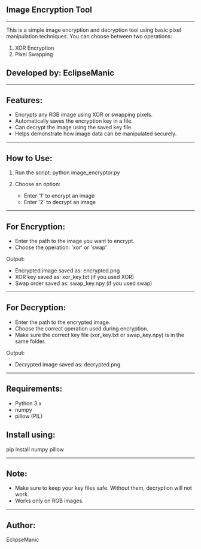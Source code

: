 ## Image Encryption Tool
----------------------

This is a simple image encryption and decryption tool using basic pixel manipulation techniques. You can choose between two operations:
1. XOR Encryption
2. Pixel Swapping

## Developed by: EclipseManic

----------------------
## Features:
- Encrypts any RGB image using XOR or swapping pixels.
- Automatically saves the encryption key in a file.
- Can decrypt the image using the saved key file.
- Helps demonstrate how image data can be manipulated securely.

----------------------
## How to Use:

1. Run the script:
   python image_encryptor.py

2. Choose an option:
   - Enter '1' to encrypt an image
   - Enter '2' to decrypt an image

----------------------
## For Encryption:
- Enter the path to the image you want to encrypt.
- Choose the operation: 'xor' or 'swap'

Output:
- Encrypted image saved as: encrypted.png
- XOR key saved as: xor_key.txt (if you used XOR)
- Swap order saved as: swap_key.npy (if you used swap)

----------------------
## For Decryption:
- Enter the path to the encrypted image.
- Choose the correct operation used during encryption.
- Make sure the correct key file (xor_key.txt or swap_key.npy) is in the same folder.

Output:
- Decrypted image saved as: decrypted.png

----------------------
## Requirements:
- Python 3.x
- numpy
- pillow (PIL)

## Install using:
pip install numpy pillow

----------------------
## Note:
- Make sure to keep your key files safe. Without them, decryption will not work.
- Works only on RGB images.

----------------------
## Author:
EclipseManic
